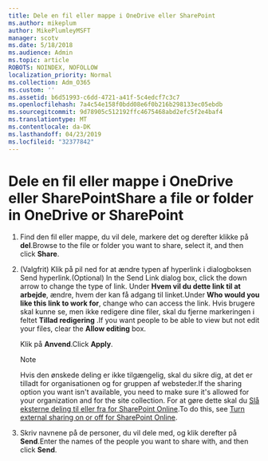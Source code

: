 ```yaml
---
title: Dele en fil eller mappe i OneDrive eller SharePoint
ms.author: mikeplum
author: MikePlumleyMSFT
manager: scotv
ms.date: 5/18/2018
ms.audience: Admin
ms.topic: article
ROBOTS: NOINDEX, NOFOLLOW
localization_priority: Normal
ms.collection: Adm_O365
ms.custom: ''
ms.assetid: b6d51993-c6dd-4721-a41f-5c4edcf7c3c7
ms.openlocfilehash: 7a4c54e158f0bdd08e6f0b216b298133ec05ebdb
ms.sourcegitcommit: 9d78905c512192ffc4675468abd2efc5f2e4baf4
ms.translationtype: MT
ms.contentlocale: da-DK
ms.lasthandoff: 04/23/2019
ms.locfileid: "32377842"
---
```

# <a name="share-a-file-or-folder-in-onedrive-or-sharepoint"></a><span data-ttu-id="cb168-102">Dele en fil eller mappe i OneDrive eller SharePoint</span><span class="sxs-lookup"><span data-stu-id="cb168-102">Share a file or folder in OneDrive or SharePoint</span></span>

1. <span data-ttu-id="cb168-103">Find den fil eller mappe, du vil dele, markere det og derefter klikke på **del**.</span><span class="sxs-lookup"><span data-stu-id="cb168-103">Browse to the file or folder you want to share, select it, and then click **Share**.</span></span>
    
2. <span data-ttu-id="cb168-104">(Valgfrit) Klik på pil ned for at ændre typen af hyperlink i dialogboksen Send hyperlink.</span><span class="sxs-lookup"><span data-stu-id="cb168-104">(Optional) In the Send Link dialog box, click the down arrow to change the type of link.</span></span> <span data-ttu-id="cb168-105">Under **Hvem vil du dette link til at arbejde**, ændre, hvem der kan få adgang til linket.</span><span class="sxs-lookup"><span data-stu-id="cb168-105">Under **Who would you like this link to work for**, change who can access the link.</span></span> <span data-ttu-id="cb168-106">Hvis brugere skal kunne se, men ikke redigere dine filer, skal du fjerne markeringen i feltet **Tillad redigering** .</span><span class="sxs-lookup"><span data-stu-id="cb168-106">If you want people to be able to view but not edit your files, clear the **Allow editing** box.</span></span> 
    
    <span data-ttu-id="cb168-107">Klik på **Anvend**.</span><span class="sxs-lookup"><span data-stu-id="cb168-107">Click **Apply**.</span></span>
    
    > [!NOTE]
    > <span data-ttu-id="cb168-108">Hvis den ønskede deling er ikke tilgængelig, skal du sikre dig, at det er tilladt for organisationen og for gruppen af websteder.</span><span class="sxs-lookup"><span data-stu-id="cb168-108">If the sharing option you want isn't available, you need to make sure it's allowed for your organization and for the site collection.</span></span> <span data-ttu-id="cb168-109">For at gøre dette skal du [Slå eksterne deling til eller fra for SharePoint Online](https://go.microsoft.com/fwlink/?linkid=866426).</span><span class="sxs-lookup"><span data-stu-id="cb168-109">To do this, see [Turn external sharing on or off for SharePoint Online](https://go.microsoft.com/fwlink/?linkid=866426).</span></span> 
  
3. <span data-ttu-id="cb168-110">Skriv navnene på de personer, du vil dele med, og klik derefter på **Send**.</span><span class="sxs-lookup"><span data-stu-id="cb168-110">Enter the names of the people you want to share with, and then click **Send**.</span></span>
    

